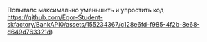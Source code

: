 Попыталс максимально уменьшить и упростить код https://github.com/Egor-Student-skfactory/BankAPI0/assets/155234367/c128e6fd-f985-4f2b-8e68-d649d763321d)
